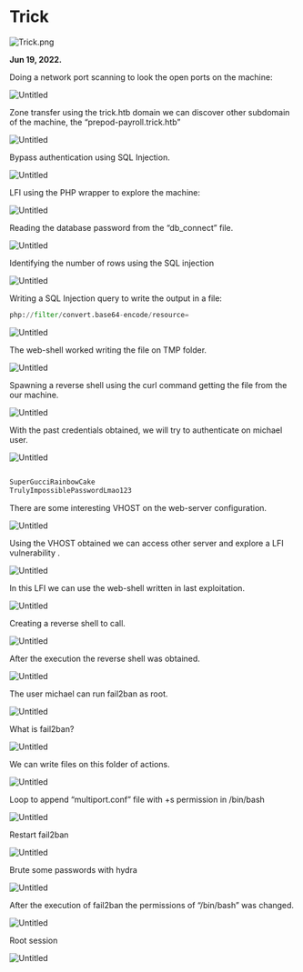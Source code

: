 # Trick

![Trick.png](Trick/Trick.png)

**Jun 19, 2022.**

Doing a network port scanning to look the open ports on the machine:

![Untitled](Trick/Untitled.png)

Zone transfer using the trick.htb domain we can discover other subdomain of the machine, the “prepod-payroll.trick.htb”

![Untitled](Trick/Untitled%201.png)

Bypass authentication using SQL Injection.

![Untitled](Trick/Untitled%202.png)

LFI using the PHP wrapper to explore the machine:

![Untitled](Trick/Untitled%203.png)

Reading the database password from the “db_connect” file.

![Untitled](Trick/Untitled%204.png)

Identifying the number of rows using the SQL injection

![Untitled](Trick/Untitled%205.png)

Writing a SQL Injection query to write the output in a file:

```python
php://filter/convert.base64-encode/resource=
```

![Untitled](Trick/Untitled%206.png)

The web-shell worked writing the file on TMP folder.

![Untitled](Trick/Untitled%207.png)

Spawning a reverse shell using the curl command getting the file from the our machine.

![Untitled](Trick/Untitled%208.png)

With the past credentials obtained, we will try to authenticate on michael user.

![Untitled](Trick/Untitled%209.png)

```python

SuperGucciRainbowCake
TrulyImpossiblePasswordLmao123
```

There are some interesting VHOST on the web-server configuration.

![Untitled](Trick/Untitled%2010.png)

Using the VHOST obtained we can access other server and explore a LFI vulnerability .

![Untitled](Trick/Untitled%2011.png)

In this LFI we can use the web-shell written in last exploitation.

![Untitled](Trick/Untitled%2012.png)

Creating a reverse shell to call.

![Untitled](Trick/Untitled%2013.png)

After the execution the reverse shell was obtained.

![Untitled](Trick/Untitled%2014.png)

The user michael can run fail2ban as root.

![Untitled](Trick/Untitled%2015.png)

What is fail2ban?

![Untitled](Trick/Untitled%2016.png)

We can write files on this folder of actions.

![Untitled](Trick/Untitled%2017.png)

Loop to append “multiport.conf” file with +s permission in /bin/bash

![Untitled](Trick/Untitled%2018.png)

Restart fail2ban

![Untitled](Trick/Untitled%2019.png)

Brute some passwords with hydra

![Untitled](Trick/Untitled%2020.png)

After the execution of fail2ban the permissions of “/bin/bash” was changed. 

![Untitled](Trick/Untitled%2021.png)

Root session

![Untitled](Trick/Untitled%2022.png)